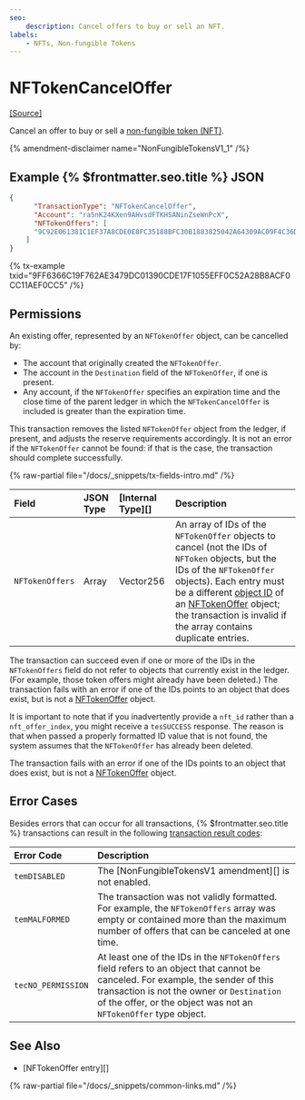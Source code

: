 ```yaml
---
seo:
    description: Cancel offers to buy or sell an NFT.
labels:
    - NFTs, Non-fungible Tokens
---
```

# NFTokenCancelOffer
[[Source]](https://github.com/XRPLF/rippled/blob/master/src/xrpld/app/tx/detail/NFTokenCancelOffer.cpp "Source")

Cancel an offer to buy or sell a [non-fungible token (NFT)](../../../../concepts/tokens/nfts/index.md).

{% amendment-disclaimer name="NonFungibleTokensV1_1" /%}

## Example {% $frontmatter.seo.title %} JSON

```json
{
      "TransactionType": "NFTokenCancelOffer",
      "Account": "ra5nK24KXen9AHvsdFTKHSANinZseWnPcX",
      "NFTokenOffers": [
      "9C92E061381C1EF37A8CDE0E8FC35188BFC30B1883825042A64309AC09F4C36D"
    ]
}
```

{% tx-example txid="9FF6366C19F762AE3479DC01390CDE17F1055EFF0C52A28B8ACF0CC11AEF0CC5" /%}

## Permissions

An existing offer, represented by an `NFTokenOffer` object, can be cancelled by:

* The account that originally created the `NFTokenOffer`.
* The account in the `Destination` field of the `NFTokenOffer`, if one is present.
* Any account, if the `NFTokenOffer` specifies an expiration time and the close time of the parent ledger in which the `NFTokenCancelOffer` is included is greater than the expiration time.

This transaction removes the listed `NFTokenOffer` object from the ledger, if present, and adjusts the reserve requirements accordingly. It is not an error if the `NFTokenOffer` cannot be found: if that is the case, the transaction should complete successfully.

{% raw-partial file="/docs/_snippets/tx-fields-intro.md" /%}

| Field             | JSON Type | [Internal Type][] | Description              |
|:------------------|:----------|:------------------|:-------------------------|
| `NFTokenOffers`   | Array     | Vector256         | An array of IDs of the `NFTokenOffer` objects to cancel (not the IDs of `NFToken` objects, but the IDs of the `NFTokenOffer` objects). Each entry must be a different [object ID](../../ledger-data/common-fields.md) of an [NFTokenOffer](../../ledger-data/ledger-entry-types/nftokenoffer.md) object; the transaction is invalid if the array contains duplicate entries. |

The transaction can succeed even if one or more of the IDs in the `NFTokenOffers` field do not refer to objects that currently exist in the ledger. (For example, those token offers might already have been deleted.) The transaction fails with an error if one of the IDs points to an object that does exist, but is not a [NFTokenOffer](../../ledger-data/ledger-entry-types/nftokenoffer.md) object.

It is important to note that if you inadvertently provide a `nft_id` rather than a `nft_offer_index`, you might receive a `tesSUCCESS` response. The reason is that when passed a properly formatted ID value that is not found, the system assumes that the `NFTokenOffer` has already been deleted.

The transaction fails with an error if one of the IDs points to an object that does exist, but is not a [NFTokenOffer](../../ledger-data/ledger-entry-types/nftokenoffer.md) object.

## Error Cases

Besides errors that can occur for all transactions, {% $frontmatter.seo.title %} transactions can result in the following [transaction result codes](../transaction-results/index.md):

| Error Code         | Description                                             |
|:-------------------|:--------------------------------------------------------|
| `temDISABLED`      | The [NonFungibleTokensV1 amendment][] is not enabled. |
| `temMALFORMED`     | The transaction was not validly formatted. For example, the `NFTokenOffers` array was empty or contained more than the maximum number of offers that can be canceled at one time. |
| `tecNO_PERMISSION` | At least one of the IDs in the `NFTokenOffers` field refers to an object that cannot be canceled. For example, the sender of this transaction is not the owner or `Destination` of the offer, or the object was not an `NFTokenOffer` type object. |

## See Also

- [NFTokenOffer entry][]

{% raw-partial file="/docs/_snippets/common-links.md" /%}
